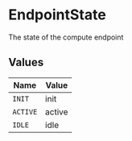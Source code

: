 # EndpointState

The state of the compute endpoint



## Values

| Name     | Value    |
| -------- | -------- |
| `INIT`   | init     |
| `ACTIVE` | active   |
| `IDLE`   | idle     |